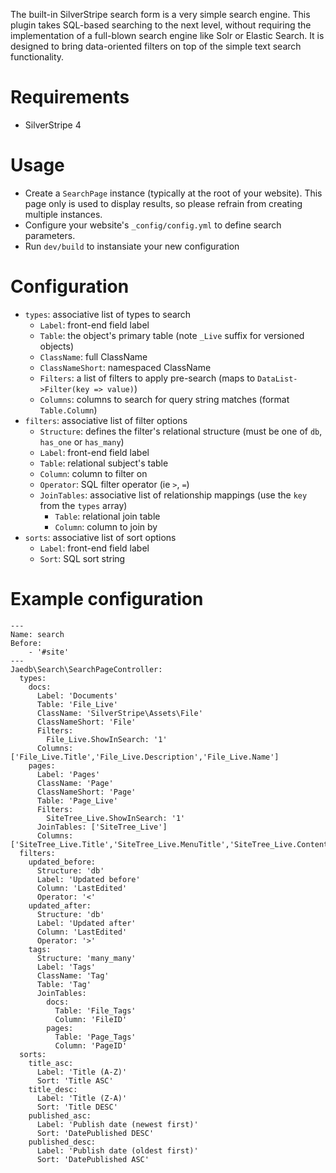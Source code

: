 
The built-in SilverStripe search form is a very simple search engine. This plugin takes SQL-based searching to the next level, without requiring the implementation of a full-blown search engine like Solr or Elastic Search. It is designed to bring data-oriented filters on top of the simple text search functionality.


# Requirements

* SilverStripe 4


# Usage

* Create a `SearchPage` instance (typically at the root of your website). This page only is used to display results, so please refrain from creating multiple instances.
* Configure your website's `_config/config.yml` to define search parameters.
* Run `dev/build` to instansiate your new configuration


# Configuration
* `types`: associative list of types to search
  * `Label`: front-end field label
  * `Table`: the object's primary table (note `_Live` suffix for versioned objects)
  * `ClassName`: full ClassName
  * `ClassNameShort`: namespaced ClassName
  * `Filters`: a list of filters to apply pre-search (maps to `DataList->Filter(key => value)`)
  * `Columns`: columns to search for query string matches (format `Table.Column`)
* `filters`: associative list of filter options
  * `Structure`: defines the filter's relational structure (must be one of `db`, `has_one` or `has_many`)
  * `Label`: front-end field label
  * `Table`: relational subject's table
  * `Column`: column to filter on
  * `Operator`: SQL filter operator (ie `>`, `=`)
  * `JoinTables`: associative list of relationship mappings (use the `key` from the `types` array)
    * `Table`: relational join table
    * `Column`: column to join by
 * `sorts`: associative list of sort options
   * `Label`: front-end field label
   * `Sort`: SQL sort string


# Example configuration

```
---
Name: search
Before:
    - '#site'
---
Jaedb\Search\SearchPageController:
  types:
    docs:
      Label: 'Documents'
      Table: 'File_Live'
      ClassName: 'SilverStripe\Assets\File'
      ClassNameShort: 'File'
      Filters:
        File_Live.ShowInSearch: '1'
      Columns: ['File_Live.Title','File_Live.Description','File_Live.Name']
    pages:
      Label: 'Pages'
      ClassName: 'Page'
      ClassNameShort: 'Page'
      Table: 'Page_Live'
      Filters: 
        SiteTree_Live.ShowInSearch: '1'
      JoinTables: ['SiteTree_Live']
      Columns: ['SiteTree_Live.Title','SiteTree_Live.MenuTitle','SiteTree_Live.Content']
  filters:
    updated_before:
      Structure: 'db'
      Label: 'Updated before'
      Column: 'LastEdited'
      Operator: '<'
    updated_after:
      Structure: 'db'
      Label: 'Updated after'
      Column: 'LastEdited'
      Operator: '>'
    tags:
      Structure: 'many_many'
      Label: 'Tags'
      ClassName: 'Tag'
      Table: 'Tag'
      JoinTables:
        docs: 
          Table: 'File_Tags'
          Column: 'FileID'
        pages: 
          Table: 'Page_Tags'
          Column: 'PageID'
  sorts:
    title_asc:
      Label: 'Title (A-Z)'
      Sort: 'Title ASC'
    title_desc:
      Label: 'Title (Z-A)'
      Sort: 'Title DESC'
    published_asc:
      Label: 'Publish date (newest first)'
      Sort: 'DatePublished DESC'
    published_desc:
      Label: 'Publish date (oldest first)'
      Sort: 'DatePublished ASC'
```

